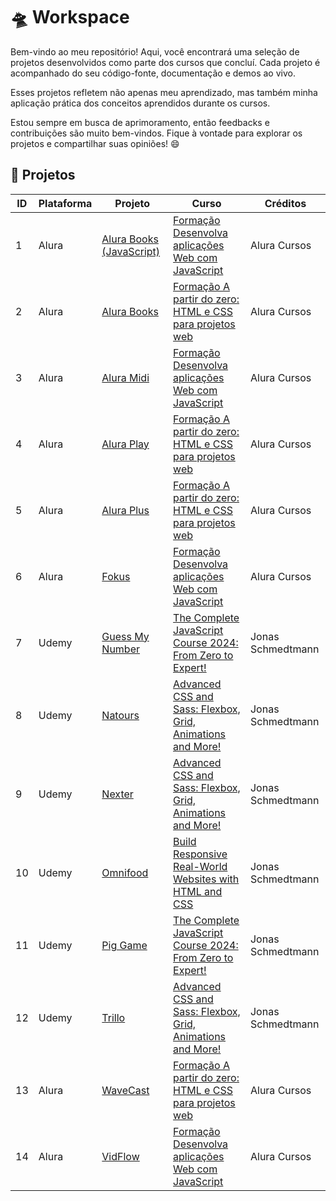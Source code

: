 # 🛸 Workspace

Bem-vindo ao meu repositório! Aqui, você encontrará uma seleção de projetos desenvolvidos como parte dos cursos que concluí. Cada projeto é acompanhado do seu código-fonte, documentação e demos ao vivo.

Esses projetos refletem não apenas meu aprendizado, mas também minha aplicação prática dos conceitos aprendidos durante os cursos.

Estou sempre em busca de aprimoramento, então feedbacks e contribuições são muito bem-vindos. Fique à vontade para explorar os projetos e compartilhar suas opiniões! 😄

## 📝 Projetos

|  ID  | Plataforma  | Projeto                                                                                     | Curso                                                                                                                                            |     Créditos      |                                                                                      
| ---- | ----------- | ------------------------------------------------------------------------------------------- | ------------------------------------------------------------------------------------------------------------------------------------------------ | ----------------- |
|  1   |    Alura    | [Alura Books (JavaScript)](https://raphaelperfi.github.io/workspace/alura-books-js)         | [Formação Desenvolva aplicações Web com JavaScript](https://www.alura.com.br/formacao-javascript-front-end)                                      | Alura Cursos      |
|  2   |    Alura    | [Alura Books](https://raphaelperfi.github.io/workspace/alura-books)                         | [Formação A partir do zero: HTML e CSS para projetos web](https://www.alura.com.br/formacao-html-css)                                            | Alura Cursos      |
|  3   |    Alura    | [Alura Midi](https://raphaelperfi.github.io/workspace/alura-midi)                           | [Formação Desenvolva aplicações Web com JavaScript](https://www.alura.com.br/formacao-javascript-front-end)                                      | Alura Cursos      |
|  4   |    Alura    | [Alura Play](https://raphaelperfi.github.io/workspace/alura-play)                           | [Formação A partir do zero: HTML e CSS para projetos web](https://www.alura.com.br/formacao-html-css)                                            | Alura Cursos      |
|  5   |    Alura    | [Alura Plus](https://raphaelperfi.github.io/workspace/alura-plus)                           | [Formação A partir do zero: HTML e CSS para projetos web](https://www.alura.com.br/formacao-html-css)                                            | Alura Cursos      |
|  6   |    Alura    | [Fokus](https://raphaelperfi.github.io/workspace/fokus)                                     | [Formação Desenvolva aplicações Web com JavaScript](https://www.alura.com.br/formacao-javascript-front-end)                                      | Alura Cursos      |
|  7   |    Udemy    | [Guess My Number](https://raphaelperfi.github.io/workspace/guess-my-number)                 | [The Complete JavaScript Course 2024: From Zero to Expert!](https://www.udemy.com/course/the-complete-javascript-course/)                        | Jonas Schmedtmann |
|  8   |    Udemy    | [Natours](https://raphaelperfi.github.io/workspace/natours)                                 | [Advanced CSS and Sass: Flexbox, Grid, Animations and More!](https://www.udemy.com/course/advanced-css-and-sass/)                                | Jonas Schmedtmann |
|  9   |    Udemy    | [Nexter](https://raphaelperfi.github.io/workspace/nexter)                                   | [Advanced CSS and Sass: Flexbox, Grid, Animations and More!](https://www.udemy.com/course/advanced-css-and-sass/)                                | Jonas Schmedtmann |
|  10  |    Udemy    | [Omnifood](https://raphaelperfi.github.io/workspace/omnifood)                               | [Build Responsive Real-World Websites with HTML and CSS](https://www.udemy.com/course/design-and-develop-a-killer-website-with-html5-and-css3/)  | Jonas Schmedtmann |
|  11  |    Udemy    | [Pig Game](https://raphaelperfi.github.io/workspace/pig-game)                               | [The Complete JavaScript Course 2024: From Zero to Expert!](https://www.udemy.com/course/the-complete-javascript-course/)                        | Jonas Schmedtmann |
|  12  |    Udemy    | [Trillo](https://raphaelperfi.github.io/workspace/trillo)                                   | [Advanced CSS and Sass: Flexbox, Grid, Animations and More!](https://www.udemy.com/course/advanced-css-and-sass/)                                | Jonas Schmedtmann |
|  13  |    Alura    | [WaveCast](https://raphaelperfi.github.io/workspace/wavecast)                               | [Formação A partir do zero: HTML e CSS para projetos web](https://www.alura.com.br/formacao-html-css)                                            | Alura Cursos      | 
|  14  |    Alura    | [VidFlow](https://raphaelperfi.github.io/workspace/vidflow)                                 | [Formação Desenvolva aplicações Web com JavaScript](https://www.alura.com.br/formacao-javascript-front-end)                                      | Alura Cursos      |
